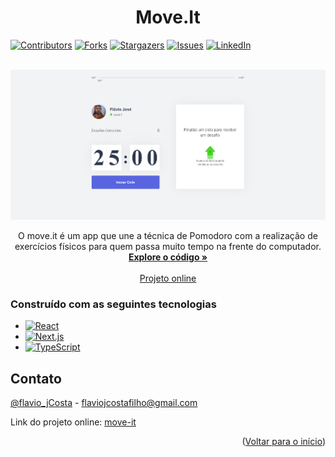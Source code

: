 <a name="readme-top"></a>
<h1 align="center">Move.It</h1>

[![Contributors][contributors-shield]][contributors-url]
[![Forks][forks-shield]][forks-url]
[![Stargazers][stars-shield]][stars-url]
[![Issues][issues-shield]][issues-url]
[![LinkedIn][linkedin-shield]][linkedin-url]

<br />
<div align="center">
  <a href="[https://github.com/Flaviojcf/estacionamento-frontend](https://github.com/Flaviojcf/move-it)">
      <img src="/public/img/move.it.png" alt="Logo"/>
  </a>


  <p align="center">
   O move.it é um app que une a técnica de Pomodoro com a realização de exercícios físicos para quem passa muito tempo na frente do computador.
    <br />
    <a href="https://github.com/Flaviojcf/move-it"><strong>Explore o código »</strong></a>
    <br />
    <br />
    <a href="https://moveitflavio.vercel.app/">Projeto online</a>
  </p>
</div>



### Construído com as seguintes tecnologias

- [![React](https://img.shields.io/badge/React-61DAFB?style=for-the-badge&logo=React&logoColor=white)](https://reactjs.org/)
- [![Next.js](https://img.shields.io/badge/Next.js-000000?style=for-the-badge&logo=Next.js&logoColor=white)](https://nextjs.org/)
- [![TypeScript](https://img.shields.io/badge/TypeScript-3178C6?style=for-the-badge&logo=TypeScript&logoColor=white)](https://www.typescriptlang.org/)

## Contato
[@flavio_jCosta](mailto:flaviojcostafilho@gmail.com) - flaviojcostafilho@gmail.com

Link do projeto online: [move-it](https://moveitflavio.vercel.app/)

<p align="right">(<a href="#readme-top">Voltar para o início</a>)</p>


[contributors-shield]: https://img.shields.io/github/contributors/flaviojcf/move-it.svg?style=for-the-badge
[contributors-url]: https://github.com/Flaviojcf/move-it/graphs/contributors
[forks-shield]: https://img.shields.io/github/forks/flaviojcf/move-it.svg?style=for-the-badge
[forks-url]: https://github.com/Flaviojcf/move-it/network/members
[stars-shield]: https://img.shields.io/github/stars/flaviojcf/move-it.svg?style=for-the-badge
[stars-url]: https://github.com/Flaviojcf/move-it/stargazers
[issues-shield]: https://img.shields.io/github/issues/flaviojcf/move-it.svg?style=for-the-badge
[issues-url]: https://github.com/Flaviojcf/move-it/issues
[linkedin-shield]: https://img.shields.io/badge/-LinkedIn-black.svg?style=for-the-badge&logo=linkedin&colorB=555
[linkedin-url]: https://www.linkedin.com/in/flávio-jcosta
